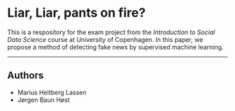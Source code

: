 # Liar, Liar, pants on fire?

This is a respository for the exam project from the *Introduction to Social Data Science* course at University of Copenhagen. In this paper, we propose a method of detecting fake news by supervised machine learning. 

---

## Authors
* Marius Heltberg Lassen
* Jørgen Baun Høst
